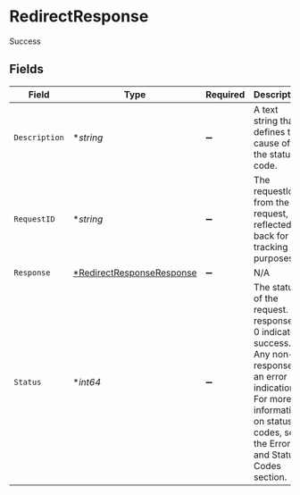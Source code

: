 # RedirectResponse

Success


## Fields

| Field                                                                                                                                                                                  | Type                                                                                                                                                                                   | Required                                                                                                                                                                               | Description                                                                                                                                                                            | Example                                                                                                                                                                                |
| -------------------------------------------------------------------------------------------------------------------------------------------------------------------------------------- | -------------------------------------------------------------------------------------------------------------------------------------------------------------------------------------- | -------------------------------------------------------------------------------------------------------------------------------------------------------------------------------------- | -------------------------------------------------------------------------------------------------------------------------------------------------------------------------------------- | -------------------------------------------------------------------------------------------------------------------------------------------------------------------------------------- |
| `Description`                                                                                                                                                                          | **string*                                                                                                                                                                              | :heavy_minus_sign:                                                                                                                                                                     | A text string that defines the cause of the status code.                                                                                                                               | Success.                                                                                                                                                                               |
| `RequestID`                                                                                                                                                                            | **string*                                                                                                                                                                              | :heavy_minus_sign:                                                                                                                                                                     | The requestId from the request, reflected back for tracking purposes.                                                                                                                  | 7f83-b0c4-90e0-90b3-11e10800200c9a66                                                                                                                                                   |
| `Response`                                                                                                                                                                             | [*RedirectResponseResponse](../../models/shared/redirectresponseresponse.md)                                                                                                           | :heavy_minus_sign:                                                                                                                                                                     | N/A                                                                                                                                                                                    |                                                                                                                                                                                        |
| `Status`                                                                                                                                                                               | **int64*                                                                                                                                                                               | :heavy_minus_sign:                                                                                                                                                                     | The status of the request. A response of 0 indicates success. Any non-0 response is an error indication. For more information on status codes, see the Error and Status Codes section. | 0                                                                                                                                                                                      |